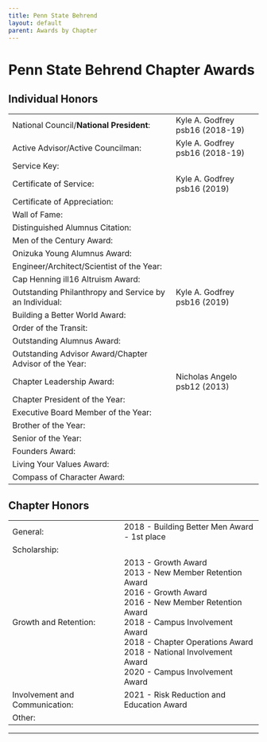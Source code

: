 ```yaml
---
title: Penn State Behrend
layout: default
parent: Awards by Chapter
---
```


<link rel="stylesheet" href="{{ '/assets/css/by_chapter.css' | relative_url }}">

# Penn State Behrend Chapter Awards

## Individual Honors

<table>
<tbody>

<tr>
<td>National Council/<b>National President</b>:</td>
<td>Kyle A. Godfrey psb16 (2018-19)
</td></tr>

<tr>
<td>Active Advisor/Active Councilman:</td>
<td>Kyle A. Godfrey psb16 (2018-19)
</td></tr>

<tr>
<td>Service Key:</td>
<td>
</td></tr>

<tr>
<td>Certificate of Service:</td>
<td>Kyle A. Godfrey psb16 (2019)
</td></tr>

<tr>
<td>Certificate of Appreciation:</td>
<td>
</td></tr>

<tr>
<td>Wall of Fame:</td>
<td>
</td></tr>

<tr>
<td>Distinguished Alumnus Citation:</td>
<td>
</td></tr>

<tr>
<td>Men of the Century Award:</td>
<td> 
</td></tr>

<tr>
<td>Onizuka Young Alumnus Award:</td>
<td>
</td></tr>

<tr>
<td>Engineer/Architect/Scientist of the Year:</td>
<td>
</td></tr>

<tr>
<td>Cap Henning ill16 Altruism Award:</td>
<td>
</td></tr>

<tr>
<td>Outstanding Philanthropy and Service by an Individual:</td>
<td>Kyle A. Godfrey psb16 (2019)
</td></tr>

<tr>
<td>Building a Better World Award:</td>
<td>
</td></tr>
<tr>

<td>Order of the Transit:</td>
<td>
</td></tr>

<tr>
<td>Outstanding Alumnus Award:</td>
<td>
</td></tr>

<tr>
<td>Outstanding Advisor Award/Chapter Advisor of the Year:</td>
<td>
</td></tr>

<tr>
<td>Chapter Leadership Award:</td>
<td>Nicholas Angelo psb12 (2013)
</td></tr>

<tr>
<td>Chapter President of the Year:</td>
<td>
</td></tr>

<tr>
<td>Executive Board Member of the Year:</td>
<td>
</td></tr>

<tr>
<td>Brother of the Year:</td>
<td>
</td></tr>

<tr>
<td>Senior of the Year:</td>
<td>
</td></tr>

<tr>
<td>Founders Award:</td>
<td>
</td></tr>

<tr>
<td>Living Your Values Award:</td>
<td>
</td></tr>

<tr>
<td>Compass of Character Award:</td>
<td>
</td></tr>

</tbody>
</table>

## Chapter Honors

<table>
<tbody>

<tr>
<td>General:</td>
<td>2018 - Building Better Men Award - 1st place
</td></tr>

<tr>
<td>Scholarship:</td>
<td>
</td></tr>

<tr>
<td>Growth and Retention:</td>
<td>2013 - Growth Award
<br>2013 - New Member Retention Award
<br>2016 - Growth Award
<br>2016 - New Member Retention Award
<br>2018 - Campus Involvement Award
<br>2018 - Chapter Operations Award
<br>2018 - National Involvement Award
<br>2020 - Campus Involvement Award
</td></tr>

<tr>
<td>Involvement and Communication:</td>
<td>2021 - Risk Reduction and Education Award

</td></tr>

<tr>
<td>Other:</td>
<td>
</td></tr>

</tbody>
</table>

---
